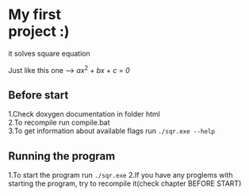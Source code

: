 <html>
  <body>
    <h1><b>My first<br>project :)</b></h1>
    <div>
      <div>
        <p>it solves square equation</p>
      </div>
      <div>
        <p>Just like this one --> <i>ax</i><sup>2</sup> + <i>bx</i> + <i>c</i> = <i>0</i></p>
      </div>
    </div>
    <div>
      <h2>Before start</h2>
      <p>
      1.Check doxygen documentation in folder <file>html</file> </br>
      2.To recompile run <file>compile.bat</file> </br>
      3.To get information about available flags run <code>./sqr.exe --help</code>
      </p>
    </div>
    <div>
      <h2>Running the program</h2>
      <p>
      1.To start the program run <code>./sqr.exe</code>
      2.If you have any proglems with starting the program, try to recompile it(check chapter <bold>BEFORE START</bold>)
      </p>
    </div>
  </body>
 </html>

